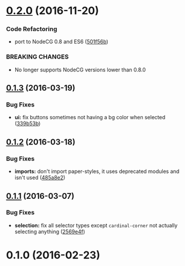 <a name="0.2.0"></a>
# [0.2.0](https://github.com/NodeCGElements/nodecg-position-select/compare/v0.1.3...v0.2.0) (2016-11-20)


### Code Refactoring

* port to NodeCG 0.8 and ES6 ([501f56b](https://github.com/NodeCGElements/nodecg-position-select/commit/501f56b))


### BREAKING CHANGES

* No longer supports NodeCG versions lower than 0.8.0



<a name="0.1.3"></a>
## [0.1.3](https://github.com/NodeCGElements/nodecg-position-select/compare/v0.1.2...v0.1.3) (2016-03-19)


### Bug Fixes

* **ui:** fix buttons sometimes not having a bg color when selected ([339b53b](https://github.com/NodeCGElements/nodecg-position-select/commit/339b53b))



<a name="0.1.2"></a>
## [0.1.2](https://github.com/NodeCGElements/nodecg-position-select/compare/v0.1.1...v0.1.2) (2016-03-18)


### Bug Fixes

* **imports:** don't import paper-styles, it uses deprecated modules and isn't used ([485a8e2](https://github.com/NodeCGElements/nodecg-position-select/commit/485a8e2))



<a name="0.1.1"></a>
## [0.1.1](https://github.com/NodeCGElements/nodecg-position-select/compare/v0.1.0...v0.1.1) (2016-03-07)


### Bug Fixes

* **selection:** fix all selector types except `cardinal-corner` not actually selecting anything ([2569e4f](https://github.com/NodeCGElements/nodecg-position-select/commit/2569e4f))



<a name="0.1.0"></a>
# 0.1.0 (2016-02-23)




